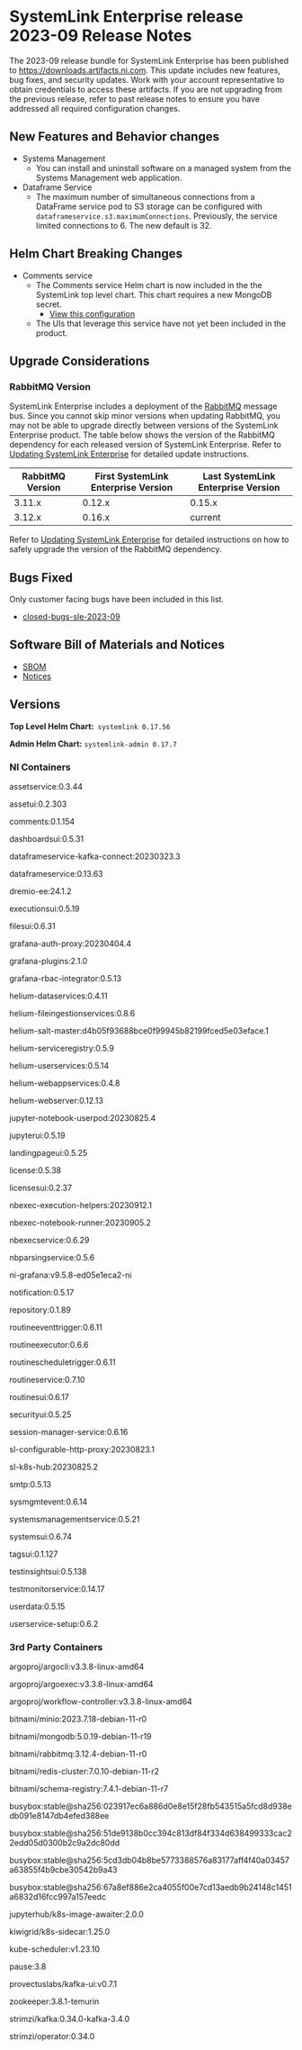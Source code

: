 
# SystemLink Enterprise release 2023-09 Release Notes

The 2023-09 release bundle for SystemLink Enterprise has been published to <https://downloads.artifacts.ni.com>. This update includes new features, bug fixes, and security updates. Work with your account representative to obtain credentials to access these artifacts. If you are not upgrading from the previous release, refer to past release notes to ensure you have addressed all required configuration changes.

## New Features and Behavior changes

- Systems Management
    - You can install and uninstall software on a managed system from the Systems Management web application.
- Dataframe Service
    - The maximum number of simultaneous connections from a DataFrame service pod to S3 storage can be configured with `dataframeservice.s3.maximumConnections`. Previously, the service limited connections to 6. The new default is 32.

## Helm Chart Breaking Changes

- Comments service
    - The Comments service Helm chart is now included in the the SystemLink top level chart. This chart requires a new MongoDB secret.
        - [View this configuration](https://github.com/ni/install-systemlink-enterprise/blob/2023-09/getting-started/templates/systemlink-secrets.yaml#L545)
    - The UIs that leverage this service have not yet been included in the product.

## Upgrade Considerations

### RabbitMQ Version

SystemLink Enterprise includes a deployment of the [RabbitMQ](https://www.rabbitmq.com/) message bus. Since you cannot skip minor versions when updating RabbitMQ, you may not be able to upgrade directly between versions of the SystemLink Enterprise product. The table below shows the version of the RabbitMQ dependency for each released version of SystemLink Enterprise. Refer to [Updating SystemLink Enterprise](https://www.ni.com/docs/en-US/bundle/systemlink-enterprise/page/updating-systemlink-enterprise.html) for detailed update instructions.

| RabbitMQ Version | First SystemLink Enterprise Version | Last SystemLink Enterprise Version |
|------------------|-------------------------------------|------------------------------------|
| 3.11.x           | 0.12.x                              | 0.15.x                             |
| 3.12.x           | 0.16.x                              | current                            |

Refer to [Updating SystemLink Enterprise](https://www.ni.com/docs/en-US/bundle/systemlink-enterprise/page/updating-systemlink-enterprise.html) for detailed instructions on how to safely upgrade the version of the RabbitMQ dependency.

## Bugs Fixed

Only customer facing bugs have been included in this list.

- [closed-bugs-sle-2023-09](https://github.com/ni/install-systemlink-enterprise/tree/2023-09/release-notes/2023-09/closed-bugs-sle-2023-09.xlsx)

## Software Bill of Materials and Notices

- [SBOM](https://github.com/ni/install-systemlink-enterprise/tree/2023-09/release-notes/2023-09/sbom)
- [Notices](https://github.com/ni/install-systemlink-enterprise/tree/2023-09/release-notes/2023-09/notices)

## Versions

**Top Level Helm Chart:** `systemlink 0.17.56`

**Admin Helm Chart:** `systemlink-admin 0.17.7`

### NI Containers

assetservice:0.3.44

assetui:0.2.303

comments:0.1.154

dashboardsui:0.5.31

dataframeservice-kafka-connect:20230323.3

dataframeservice:0.13.63

dremio-ee:24.1.2

executionsui:0.5.19

filesui:0.6.31

grafana-auth-proxy:20230404.4

grafana-plugins:2.1.0

grafana-rbac-integrator:0.5.13

helium-dataservices:0.4.11

helium-fileingestionservices:0.8.6

helium-salt-master:d4b05f93688bce0f99945b82199fced5e03eface.1

helium-serviceregistry:0.5.9

helium-userservices:0.5.14

helium-webappservices:0.4.8

helium-webserver:0.12.13

jupyter-notebook-userpod:20230825.4

jupyterui:0.5.19

landingpageui:0.5.25

license:0.5.38

licensesui:0.2.37

nbexec-execution-helpers:20230912.1

nbexec-notebook-runner:20230905.2

nbexecservice:0.6.29

nbparsingservice:0.5.6

ni-grafana:v9.5.8-ed05e1eca2-ni

notification:0.5.17

repository:0.1.89

routineeventtrigger:0.6.11

routineexecutor:0.6.6

routinescheduletrigger:0.6.11

routineservice:0.7.10

routinesui:0.6.17

securityui:0.5.25

session-manager-service:0.6.16

sl-configurable-http-proxy:20230823.1

sl-k8s-hub:20230825.2

smtp:0.5.13

sysmgmtevent:0.6.14

systemsmanagementservice:0.5.21

systemsui:0.6.74

tagsui:0.1.127

testinsightsui:0.5.138

testmonitorservice:0.14.17

userdata:0.5.15

userservice-setup:0.6.2

### 3rd Party Containers

argoproj/argocli:v3.3.8-linux-amd64

argoproj/argoexec:v3.3.8-linux-amd64

argoproj/workflow-controller:v3.3.8-linux-amd64

bitnami/minio:2023.7.18-debian-11-r0

bitnami/mongodb:5.0.19-debian-11-r19

bitnami/rabbitmq:3.12.4-debian-11-r0

bitnami/redis-cluster:7.0.10-debian-11-r2

bitnami/schema-registry:7.4.1-debian-11-r7

busybox:stable@sha256:023917ec6a886d0e8e15f28fb543515a5fcd8d938edb091e8147db4efed388ee

busybox:stable@sha256:51de9138b0cc394c813df84f334d638499333cac22edd05d0300b2c9a2dc80dd

busybox:stable@sha256:5cd3db04b8be5773388576a83177aff4f40a03457a63855f4b9cbe30542b9a43

busybox:stable@sha256:67a8ef886e2ca4055f00e7cd13aedb9b24148c1451a6832d16fcc997a157eedc

jupyterhub/k8s-image-awaiter:2.0.0

kiwigrid/k8s-sidecar:1.25.0

kube-scheduler:v1.23.10

pause:3.8

provectuslabs/kafka-ui:v0.7.1

zookeeper:3.8.1-temurin

strimzi/kafka:0.34.0-kafka-3.4.0

strimzi/operator:0.34.0
